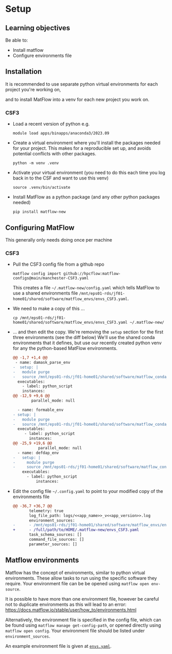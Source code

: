 # Setup

## Learning objectives

Be able to:

- Install matflow
- Configure environments file

## Installation

It is recommended to use separate python virtual environments for each project you're working on,

and to install MatFlow into a venv for each new project you work on.

### CSF3

- Load a recent version of python e.g.
  
  ```
  module load apps/binapps/anaconda3/2023.09
  ```

- Create a virtual environment where you'll install the packages needed for your project.
  This makes for a reproducible set up, and avoids potential conflicts with other packages.
  
  ```
  python -m venv .venv
  ```

- Activate your virtual environment (you need to do this each time you log back in to the CSF
  and want to use this venv)
  
  ```
  source .venv/bin/activate
  ```

- Install MatFlow as a python package (and any other python packages needed)
  
  ```
  pip install matflow-new
  ```

## Configuring MatFlow

This generally only needs doing once per machine

### CSF3

- Pull the CSF3 config file from a github repo
  
  ```
  matflow config import github://hpcflow:matflow-configs@main/manchester-CSF3.yaml
  ```
  
  This creates a file `~/.matflow-new/config.yaml` which tells MatFlow to use a shared environments file
  `/mnt/eps01-rds/jf01-home01/shared/software/matflow_envs/envs_CSF3.yaml`.

- We need to make a copy of this ...
  
  ```
  cp /mnt/eps01-rds/jf01-home01/shared/software/matflow_envs/envs_CSF3.yaml ~/.matflow-new/
  ```

- ... and then edit the copy. We're removing the `setup` section for the first three environments
  (see the diff below)
   We'll use the shared conda environments that it defines, but use our recently created python venv
   for any the python-based MatFlow environments.
  
  ```diff
  @@ -1,7 +1,4 @@
   - name: damask_parse_env
  -  setup: |
  -   module purge
  -   source /mnt/eps01-rds/jf01-home01/shared/software/matflow_conda_envs/matflow_full_env-linux/bin/activate
    executables:
      - label: python_script
      instances:
  @@ -12,9 +9,6 @@
          parallel_mode: null
  
    - name: formable_env
  - setup: |
  -   module purge
  -   source /mnt/eps01-rds/jf01-home01/shared/software/matflow_conda_envs/matflow_full_env-linux/bin/activate
    executables:
       - label: python_script
         instances:
  @@ -25,9 +19,6 @@
             parallel_mode: null
    - name: defdap_env
  -   setup: |
  -     module purge
  -     source /mnt/eps01-rds/jf01-home01/shared/software/matflow_conda_envs/defdap_env-linux/bin/activate
      executables:
        - label: python_script
            instances:
  ```

- Edit the config file `~/.config.yaml` to point to your modified copy of the environments file 
  
  ```diff
  @@ -36,7 +36,7 @@
         telemetry: true
         log_file_path: logs/<<app_name>>_v<<app_version>>.log
         environment_sources:
  -      - /mnt/eps01-rds/jf01-home01/shared/software/matflow_envs/envs_CSF3.yaml
  +      - /full/path/to/HOME/.matflow-new/envs_CSF3.yaml
         task_schema_sources: []
         command_file_sources: []
         parameter_sources: []
  ```



## Matflow environments

Matflow has the concept of environments, similar to python virtual environments.
These allow tasks to run using the specific software they require.
Your environment file can be be opened using `matflow open env-source`.

It is possible to have more than one environment file,
however be careful not to duplicate environments as this will lead to an error:
https://docs.matflow.io/stable/user/how_to/environments.html

Alternatively, the environment file is specified in the config file,
which can be found using `matflow manage get-config-path`, or opened directly using
`matflow open config`.
Your environment file should be listed under `environment_sources`.

An example environment file is given at [`envs.yaml`](envs.yaml).

[installation_instructions]: https://docs.matflow.io/stable/installation.html
[install_matflow_with_pip]: https://docs.matflow.io/stable/installation.html#matflow-python-package
